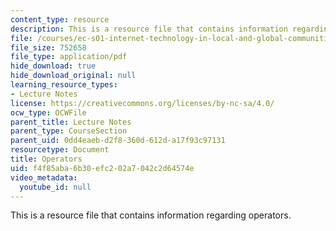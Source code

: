 ```yaml
---
content_type: resource
description: This is a resource file that contains information regarding operators.
file: /courses/ec-s01-internet-technology-in-local-and-global-communities-spring-2005-summer-2005/f4f85aba6b30efc202a7042c2d64574e_MITEC_S01S05_l03_operators.pdf
file_size: 752658
file_type: application/pdf
hide_download: true
hide_download_original: null
learning_resource_types:
- Lecture Notes
license: https://creativecommons.org/licenses/by-nc-sa/4.0/
ocw_type: OCWFile
parent_title: Lecture Notes
parent_type: CourseSection
parent_uid: 0dd4eaeb-d2f8-360d-612d-a17f93c97131
resourcetype: Document
title: Operators
uid: f4f85aba-6b30-efc2-02a7-042c2d64574e
video_metadata:
  youtube_id: null
---
```

This is a resource file that contains information regarding operators.